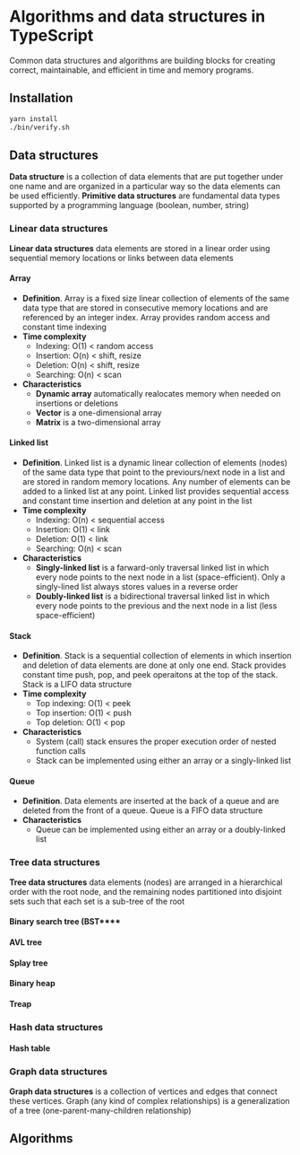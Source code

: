 # Algorithms and data structures in TypeScript

Common data structures and algorithms are building blocks for creating correct,
maintainable, and efficient in time and memory programs.

## Installation

```bash
yarn install
./bin/verify.sh
```

## Data structures

**Data structure** is a collection of data elements that are put together under one name
and are organized in a particular way so the data elements can be used efficiently.
**Primitive data structures** are fundamental data types supported by a programming
language (boolean, number, string)

### Linear data structures

**Linear data structures** data elements are stored in a linear order using sequential
memory locations or links between data elements

#### Array

- **Definition**. Array is a fixed size linear collection of elements of the same data
  type that are stored in consecutive memory locations and are referenced by an integer
  index. Array provides random access and constant time indexing
- **Time complexity**
    - Indexing: O(1) < random access
    - Insertion: O(n) < shift, resize
    - Deletion: O(n) < shift, resize
    - Searching: O(n) < scan
- **Characteristics**
    - **Dynamic array** automatically realocates memory when needed on insertions or
      deletions
    - **Vector** is a one-dimensional array
    - **Matrix** is a two-dimensional array

#### Linked list

- **Definition**. Linked list is a dynamic linear collection of elements (nodes) of the
  same data type that point to the previours/next node in a list and are stored in
  random memory locations. Any number of elements can be added to a linked list at any
  point. Linked list provides sequential access and constant time insertion and deletion
  at any point in the list
- **Time complexity**
    - Indexing: O(n) < sequential access
    - Insertion: O(1) < link
    - Deletion: O(1) < link
    - Searching: O(n) < scan
- **Characteristics**
    - **Singly-linked list** is a farward-only traversal linked list in which every node
      points to the next node in a list (space-efficient). Only a singly-lined list
      always stores values in a reverse order
    - **Doubly-linked list** is a bidirectional traversal linked list in which every
      node points to the previous and the next node in a list (less space-efficient)

#### Stack

- **Definition**. Stack is a sequential collection of elements in which insertion and
  deletion of data elements are done at only one end. Stack provides constant time push,
  pop, and peek operaitons at the top of the stack. Stack is a LIFO data structure
- **Time complexity**
    - Top indexing: O(1) < peek
    - Top insertion: O(1) < push
    - Top deletion: O(1) < pop
- **Characteristics**
    - System (call) stack ensures the proper execution order of nested function calls
    - Stack can be implemented using either an array or a singly-linked list

#### Queue

- **Definition**. Data elements are inserted at the back of a queue and are deleted from
  the front of a queue. Queue is a FIFO data structure
- **Characteristics**
    - Queue can be implemented using either an array or a doubly-linked list

### Tree data structures

**Tree data structures** data elements (nodes) are arranged in a hierarchical order with
  the root node, and the remaining nodes partitioned into disjoint sets such that each
  set is a sub-tree of the root

#### Binary search tree (BST****

#### AVL tree

#### Splay tree

#### Binary heap

#### Treap

### Hash data structures

#### Hash table

### Graph data structures

**Graph data structures** is a collection of vertices and edges that connect these
vertices. Graph (any kind of complex relationships) is a generalization of a tree
(one-parent-many-children relationship)

## Algorithms
